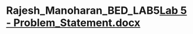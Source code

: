 # Rajesh_Manoharan_BED_LAB5[Lab 5 - Problem_Statement.docx](https://github.com/rajesh-manoharan/Rajesh_Manoharan_BED_LAB5/files/10416781/Lab.5.-.Problem_Statement.docx)
